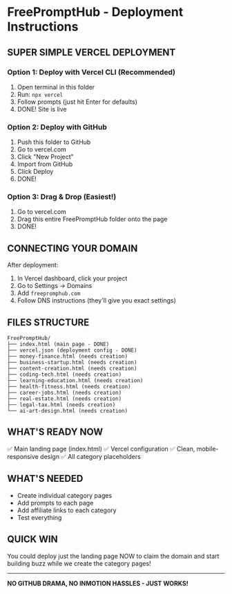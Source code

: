 # FreePromptHub - Deployment Instructions

## SUPER SIMPLE VERCEL DEPLOYMENT

### Option 1: Deploy with Vercel CLI (Recommended)
1. Open terminal in this folder
2. Run: `npx vercel`
3. Follow prompts (just hit Enter for defaults)
4. DONE! Site is live

### Option 2: Deploy with GitHub
1. Push this folder to GitHub
2. Go to vercel.com
3. Click "New Project"
4. Import from GitHub
5. Click Deploy
6. DONE!

### Option 3: Drag & Drop (Easiest!)
1. Go to vercel.com
2. Drag this entire FreePromptHub folder onto the page
3. DONE!

## CONNECTING YOUR DOMAIN

After deployment:
1. In Vercel dashboard, click your project
2. Go to Settings → Domains
3. Add `freepromphub.com`
4. Follow DNS instructions (they'll give you exact settings)

## FILES STRUCTURE

```
FreePromptHub/
├── index.html (main page - DONE)
├── vercel.json (deployment config - DONE)
├── money-finance.html (needs creation)
├── business-startup.html (needs creation)
├── content-creation.html (needs creation)
├── coding-tech.html (needs creation)
├── learning-education.html (needs creation)
├── health-fitness.html (needs creation)
├── career-jobs.html (needs creation)
├── real-estate.html (needs creation)
├── legal-tax.html (needs creation)
└── ai-art-design.html (needs creation)
```

## WHAT'S READY NOW

✅ Main landing page (index.html)
✅ Vercel configuration
✅ Clean, mobile-responsive design
✅ All category placeholders

## WHAT'S NEEDED

- Create individual category pages
- Add prompts to each page
- Add affiliate links to each category
- Test everything

## QUICK WIN

You could deploy just the landing page NOW to claim the domain and start building buzz while we create the category pages!

---

**NO GITHUB DRAMA, NO INMOTION HASSLES - JUST WORKS!**